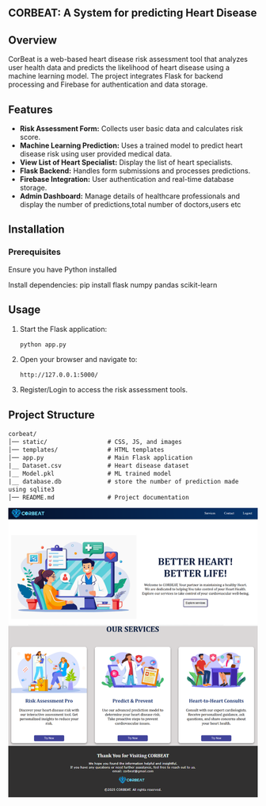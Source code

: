 ## CORBEAT: A System for predicting Heart Disease ##

## Overview
CorBeat is a web-based heart disease risk assessment tool that analyzes user health data and predicts the likelihood of heart disease using a machine learning model. 
The project integrates Flask for backend processing and Firebase for authentication and data storage.


## Features
- **Risk Assessment Form:** Collects user basic data and calculates risk score.
- **Machine Learning Prediction:** Uses a trained model to predict heart disease risk using user provided medical data.
- **View List of Heart Specialist:** Display the list of heart specialists.
- **Flask Backend:** Handles form submissions and processes predictions.
- **Firebase Integration:** User authentication and real-time database storage.
- **Admin Dashboard:** Manage details of healthcare professionals and display the number of predictions,total number of doctors,users etc


## Installation

### Prerequisites
Ensure you have Python installed

Install dependencies:
pip install flask numpy pandas scikit-learn

## Usage
1. Start the Flask application:
   ```sh
   python app.py
   ```
2. Open your browser and navigate to:
   ```
   http://127.0.0.1:5000/
   ```
3. Register/Login to access the risk assessment tools.

## Project Structure
```
corbeat/
│── static/                 # CSS, JS, and images
│── templates/              # HTML templates
│── app.py                  # Main Flask application
|__ Dataset.csv             # Heart disease dataset
|__ Model.pkl               # ML trained model
|__ database.db             # store the number of prediction made using sqlite3
│── README.md               # Project documentation
```

![Alt text](static/images/home-ss.png)


